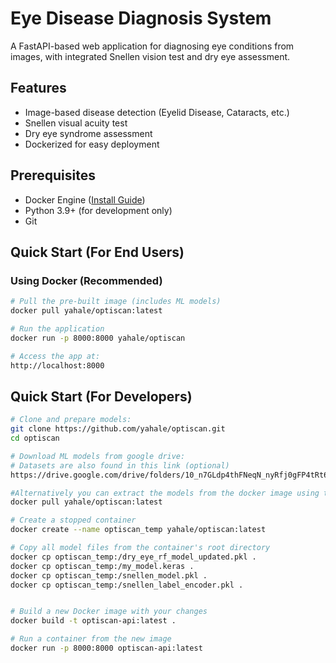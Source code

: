 # Eye Disease Diagnosis System

A FastAPI-based web application for diagnosing eye conditions from images, with integrated Snellen vision test and dry eye assessment.

## Features
- Image-based disease detection (Eyelid Disease, Cataracts, etc.)
- Snellen visual acuity test
- Dry eye syndrome assessment
- Dockerized for easy deployment

## Prerequisites
- Docker Engine ([Install Guide](https://docs.docker.com/engine/install/))
- Python 3.9+ (for development only)
- Git

## Quick Start (For End Users)

### Using Docker (Recommended)
```bash
# Pull the pre-built image (includes ML models)
docker pull yahale/optiscan:latest

# Run the application
docker run -p 8000:8000 yahale/optiscan

# Access the app at:
http://localhost:8000
```

## Quick Start (For Developers)
```bash
# Clone and prepare models:
git clone https://github.com/yahale/optiscan.git
cd optiscan

# Download ML models from google drive:
# Datasets are also found in this link (optional)
https://drive.google.com/drive/folders/10_n7GLdp4thFNeqN_nyRfj0gFP4tRt6C?usp=sharing

#Alternatively you can extract the models from the docker image using the below commands:
docker pull yahale/optiscan:latest

# Create a stopped container
docker create --name optiscan_temp yahale/optiscan:latest

# Copy all model files from the container's root directory
docker cp optiscan_temp:/dry_eye_rf_model_updated.pkl .
docker cp optiscan_temp:/my_model.keras .
docker cp optiscan_temp:/snellen_model.pkl .
docker cp optiscan_temp:/snellen_label_encoder.pkl .


# Build a new Docker image with your changes
docker build -t optiscan-api:latest .

# Run a container from the new image
docker run -p 8000:8000 optiscan-api:latest
```
